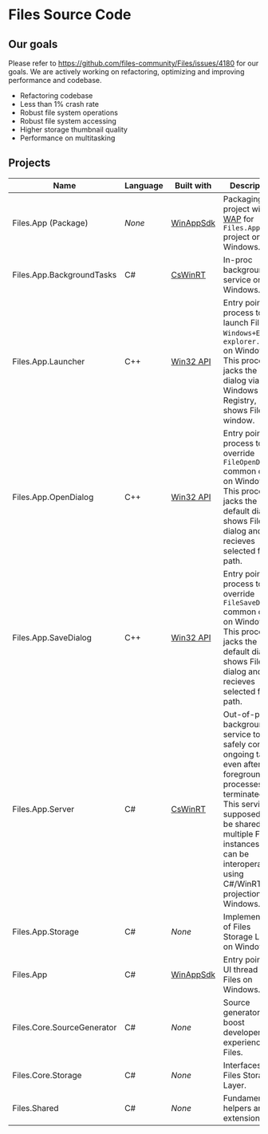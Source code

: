<!--  Copyright (c) 2024 Files Community. Licensed under the MIT License. See the LICENSE.  -->

# Files Source Code

## Our goals

Please refer to https://github.com/files-community/Files/issues/4180 for our goals.
We are actively working on refactoring, optimizing and improving performance and codebase.

- Refactoring codebase
- Less than 1% crash rate
- Robust file system operations
- Robust file system accessing
- Higher storage thumbnail quality
- Performance on multitasking

## Projects

Name|Language|Built with|Description
---|---|---|---
Files.App (Package)|*None*|[WinAppSdk](https://learn.microsoft.com/windows/apps/windows-app-sdk)|Packaging project with [WAP](https://learn.microsoft.com/windows/apps/get-started/intro-pack-dep-proc) for `Files.App` project on Windows.
Files.App.BackgroundTasks|C#|[CsWinRT](https://learn.microsoft.com/windows/apps/develop/platform/csharp-winrt)|In-proc background service on Windows.
Files.App.Launcher|C++|[Win32 API](https://learn.microsoft.com/windows/win32/api)|Entry point of a process to launch Files via `Windows+E` or `explorer.exe` on Windows. This process jacks the dialog via Windows Registry, shows Files window.
Files.App.OpenDialog|C++|[Win32 API](https://learn.microsoft.com/windows/win32/api)|Entry point of a process to override `FileOpenDialog` common dialog on Windows. This process jacks the default dialog, shows Files dialog and recieves selected file path.
Files.App.SaveDialog|C++|[Win32 API](https://learn.microsoft.com/windows/win32/api)|Entry point of a process to override `FileSaveDialog` common dialog on Windows. This process jacks the default dialog, shows Files dialog and recieves selected file path.
Files.App.Server|C#|[CsWinRT](https://learn.microsoft.com/windows/apps/develop/platform/csharp-winrt)|Out-of-proc background service to safely continue ongoing tasks even after foreground processes are terminated. This service is supposed to be shared by multiple Files instances, so it can be interoperable using C#/WinRT projection on Windows.
Files.App.Storage|C#|*None*|Implementation of Files Storage Layer on Windows.
Files.App|C#|[WinAppSdk](https://learn.microsoft.com/windows/apps/windows-app-sdk)|Entry point and UI thread of Files on Windows.
Files.Core.SourceGenerator|C#|*None*|Source generators to boost developer experience for Files.
Files.Core.Storage|C#|*None*|Interfaces of Files Storage Layer.
Files.Shared|C#|*None*|Fundamental helpers and extensions.
